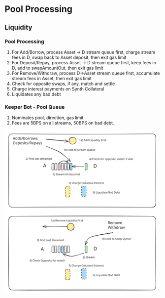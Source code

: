 # Pool Processing

## Liquidity

### Pool Processing

1. For Add/Borrow, process Asset -> D stream queue first, charge stream fees in D, swap back to Asset deposit, then exit gas limit
2. For Deposit/Repay, process Asset -> D stream queue first, keep fees in D, add to swapAmountOut, then exit gas limit
3. For Remove/Withdraw, process D->Asset stream queue first, accumulate stream fees in Asset, then exit gas limit
4. Check for opposite swaps, if any, match and settle
5. Charge interest payments on Synth Collateral
6. Liquidates any bad debt

### Keeper Bot - Pool Queue

1. Nominates pool, direction, gas limit
2. Fees are 5BPS on all streams, 50BPS on bad debt.

<img src="../.gitbook/assets/file.excalidraw (1).svg" alt="" class="gitbook-drawing">

<img src="../.gitbook/assets/file.excalidraw (2).svg" alt="" class="gitbook-drawing">

